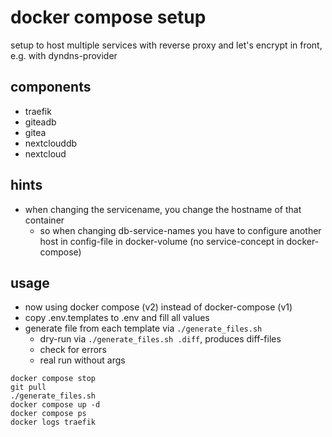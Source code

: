 # docker compose setup
setup to host multiple services with reverse proxy and let's encrypt in front, e.g. with dyndns-provider

## components
- traefik
- giteadb
- gitea
- nextclouddb
- nextcloud

## hints
- when changing the servicename, you change the hostname of that container
    - so when changing db-service-names you have to configure another host in config-file in docker-volume (no service-concept in docker-compose)

## usage
- now using docker compose (v2) instead of docker-compose (v1)
- copy .env.templates to .env and fill all values
- generate file from each template via `./generate_files.sh`
  - dry-run via `./generate_files.sh .diff`, produces diff-files
  - check for errors
  - real run without args

```
docker compose stop
git pull
./generate_files.sh
docker compose up -d
docker compose ps
docker logs traefik
```